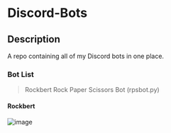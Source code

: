 ﻿# Discord-Bots

## Description
A repo containing all of my Discord bots in one place.
 
### Bot List
> Rockbert Rock Paper Scissors Bot (rpsbot.py)

#### Rockbert
![image](https://user-images.githubusercontent.com/81719891/209585469-ceb85e83-dec0-4a5c-bd2e-09da1f9ee70d.png)
